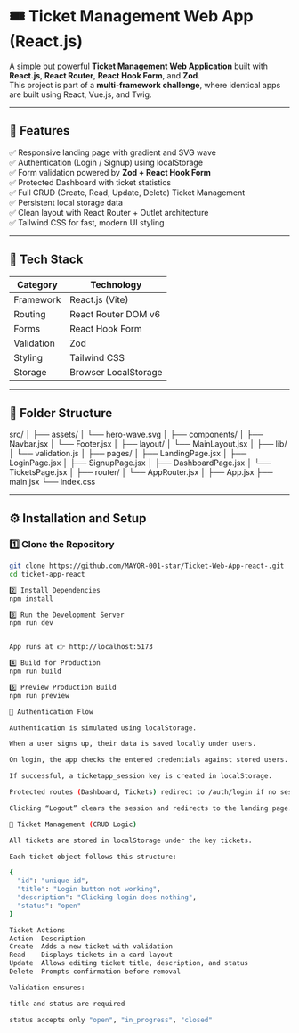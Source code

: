 # 🎟️ Ticket Management Web App (React.js)

A simple but powerful **Ticket Management Web Application** built with **React.js**, **React Router**, **React Hook Form**, and **Zod**.  
This project is part of a **multi-framework challenge**, where identical apps are built using React, Vue.js, and Twig.

---

## 🚀 Features

✅ Responsive landing page with gradient and SVG wave  
✅ Authentication (Login / Signup) using localStorage  
✅ Form validation powered by **Zod + React Hook Form**  
✅ Protected Dashboard with ticket statistics  
✅ Full CRUD (Create, Read, Update, Delete) Ticket Management  
✅ Persistent local storage data  
✅ Clean layout with React Router + Outlet architecture  
✅ Tailwind CSS for fast, modern UI styling

---

## 🧩 Tech Stack

| Category   | Technology           |
| ---------- | -------------------- |
| Framework  | React.js (Vite)      |
| Routing    | React Router DOM v6  |
| Forms      | React Hook Form      |
| Validation | Zod                  |
| Styling    | Tailwind CSS         |
| Storage    | Browser LocalStorage |

---

## 📁 Folder Structure

src/
│
├── assets/
│ └── hero-wave.svg
│
├── components/
│ ├── Navbar.jsx
│ └── Footer.jsx
│
├── layout/
│ └── MainLayout.jsx
│
├── lib/
│ └── validation.js
│
├── pages/
│ ├── LandingPage.jsx
│ ├── LoginPage.jsx
│ ├── SignupPage.jsx
│ ├── DashboardPage.jsx
│ └── TicketsPage.jsx
│
├── router/
│ └── AppRouter.jsx
│
├── App.jsx
├── main.jsx
└── index.css

---

## ⚙️ Installation and Setup

### 1️⃣ Clone the Repository

```bash
git clone https://github.com/MAYOR-001-star/Ticket-Web-App-react-.git
cd ticket-app-react

2️⃣ Install Dependencies
npm install

3️⃣ Run the Development Server
npm run dev


App runs at 👉 http://localhost:5173

4️⃣ Build for Production
npm run build

5️⃣ Preview Production Build
npm run preview

🔐 Authentication Flow

Authentication is simulated using localStorage.

When a user signs up, their data is saved locally under users.

On login, the app checks the entered credentials against stored users.

If successful, a ticketapp_session key is created in localStorage.

Protected routes (Dashboard, Tickets) redirect to /auth/login if no session is found.

Clicking “Logout” clears the session and redirects to the landing page.

🎫 Ticket Management (CRUD Logic)

All tickets are stored in localStorage under the key tickets.

Each ticket object follows this structure:

{
  "id": "unique-id",
  "title": "Login button not working",
  "description": "Clicking login does nothing",
  "status": "open"
}

Ticket Actions
Action	Description
Create	Adds a new ticket with validation
Read	Displays tickets in a card layout
Update	Allows editing ticket title, description, and status
Delete	Prompts confirmation before removal

Validation ensures:

title and status are required

status accepts only "open", "in_progress", "closed"
```
